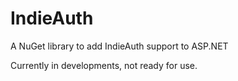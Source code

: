 # IndieAuth
A NuGet library to add IndieAuth support to ASP.NET

Currently in developments, not ready for use.
